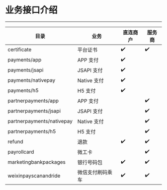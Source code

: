 # 业务接口介绍

---

| 目录 | 业务|直连商户|服务商|
| --- | --- | --- | --- |
| certificate | 平台证书 | ✔️ | ✔️ |
| payments/app | APP 支付| ✔️ |  |
| payments/jsapi | JSAPI 支付| ✔️ |  |
| payments/nativepay | Native 支付 | ✔️ |  |
| payments/h5 | H5 支付| ✔️ | |
| partnerpayments/app | APP 支付|  | ✔️ |
| partnerpayments/jsapi | JSAPI 支付|  | ✔️ |
| partnerpayments/nativepay | Native 支付 |  | ✔️ |
| partnerpayments/h5 | H5 支付|  | ✔️ |
| refund | 退款|✔️|✔️|
| payrollcard | 微工卡||✔️|
| marketingbankpackages | 银行号码包|✔️|✔️|
| weixinpayscanandride | 微信支付刷码乘车 |✔️|✔️|
